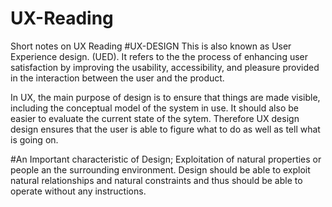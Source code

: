 # UX-Reading
Short notes on UX Reading
#UX-DESIGN
This is also known as User Experience design. (UED). It refers to the the process of enhancing user satisfaction by improving the usability, accessibility, and pleasure provided in the interaction between the user and the product.

In UX, the main purpose of design is to ensure that things are made visible, including the conceptual model of the system in use. It should also be easier to evaluate the current state of the sytem.
Therefore UX design design ensures that the user is able to figure what to do as well as tell what is going on.

#An Important characteristic of Design;
Exploitation of natural properties or people an the surrounding environment. Design should be able to exploit natural relationships and natural constraints and thus should be able to operate without any instructions.
 



